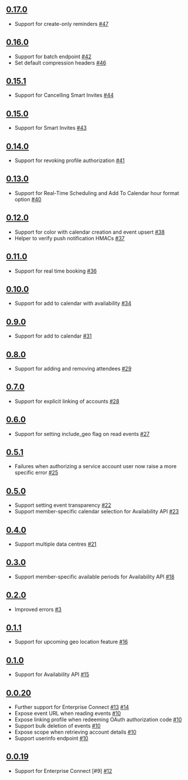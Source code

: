## [0.17.0]

 * Support for create-only reminders [#47]

## [0.16.0]

 * Support for batch endpoint [#42]
 * Set default compression headers [#46]

## [0.15.1]

 * Support for Cancelling Smart Invites [#44]

## [0.15.0]

 * Support for Smart Invites [#43]

## [0.14.0]

 * Support for revoking profile authorization [#41]

## [0.13.0]

 * Support for Real-Time Scheduling and Add To Calendar hour format option [#40]

## [0.12.0]

 * Support for color with calendar creation and event upsert [#38]
 * Helper to verify push notification HMACs [#37]

## [0.11.0]

 * Support for real time booking [#36]

## [0.10.0]

 * Support for add to calendar with availability [#34]

## [0.9.0]

 * Support for add to calendar [#31]

## [0.8.0]

 * Support for adding and removing attendees [#29]

## [0.7.0]

 * Support for explicit linking of accounts [#28]

## [0.6.0]

 * Support for setting include_geo flag on read events [#27]

## [0.5.1]

 * Failures when authorizing a service account user now raise a more specific
   error [#25]

## [0.5.0]

 * Support setting event transparency [#22]
 * Support member-specific calendar selection for Availability API [#23]

## [0.4.0]

 * Support multiple data centres [#21]

## [0.3.0]

 * Support member-specific available periods for Availability API [#18]

## [0.2.0]

 * Improved errors [#3]

## [0.1.1]

 * Support for upcoming geo location feature [#16]

## [0.1.0]

 * Support for Availability API [#15]

## [0.0.20]

 * Further support for Enterprise Connect [#13] [#14]
 * Expose event URL when reading events [#10]
 * Expose linking profile when redeeming OAuth authorization code [#10]
 * Support bulk deletion of events [#10]
 * Expose scope when retrieving account details [#10]
 * Support userinfo endpoint [#10]

## [0.0.19]

 * Support for Enterprise Connect [#9] [#12]


[0.0.19]: https://github.com/cronofy/cronofy-csharp/releases/tag/rel-0.0.19
[0.0.20]: https://github.com/cronofy/cronofy-csharp/releases/tag/rel-0.0.20
[0.1.0]: https://github.com/cronofy/cronofy-csharp/releases/tag/rel-0.1.0
[0.1.1]: https://github.com/cronofy/cronofy-csharp/releases/tag/rel-0.1.1
[0.2.0]: https://github.com/cronofy/cronofy-csharp/releases/tag/rel-0.2.0
[0.3.0]: https://github.com/cronofy/cronofy-csharp/releases/tag/rel-0.3.0
[0.4.0]: https://github.com/cronofy/cronofy-csharp/releases/tag/rel-0.4.0
[0.5.0]: https://github.com/cronofy/cronofy-csharp/releases/tag/rel-0.5.0
[0.5.1]: https://github.com/cronofy/cronofy-csharp/releases/tag/rel-0.5.1
[0.6.0]: https://github.com/cronofy/cronofy-csharp/releases/tag/rel-0.6.0
[0.7.0]: https://github.com/cronofy/cronofy-csharp/releases/tag/rel-0.7.0
[0.8.0]: https://github.com/cronofy/cronofy-csharp/releases/tag/rel-0.8.0
[0.9.0]: https://github.com/cronofy/cronofy-csharp/releases/tag/rel-0.9.0
[0.10.0]: https://github.com/cronofy/cronofy-csharp/releases/tag/rel-0.10.0
[0.11.0]: https://github.com/cronofy/cronofy-csharp/releases/tag/rel-0.11.0
[0.12.0]: https://github.com/cronofy/cronofy-csharp/releases/tag/rel-0.12.0
[0.13.0]: https://github.com/cronofy/cronofy-csharp/releases/tag/rel-0.13.0
[0.14.0]: https://github.com/cronofy/cronofy-csharp/releases/tag/rel-0.14.0
[0.15.0]: https://github.com/cronofy/cronofy-csharp/releases/tag/rel-0.15.0
[0.15.1]: https://github.com/cronofy/cronofy-csharp/releases/tag/rel-0.15.1
[0.16.0]: https://github.com/cronofy/cronofy-csharp/releases/tag/rel-0.16.0
[0.17.0]: https://github.com/cronofy/cronofy-csharp/releases/tag/rel-0.17.0

[#3]: https://github.com/cronofy/cronofy-csharp/pull/3
[#10]: https://github.com/cronofy/cronofy-csharp/pull/10
[#12]: https://github.com/cronofy/cronofy-csharp/pull/12
[#13]: https://github.com/cronofy/cronofy-csharp/pull/13
[#14]: https://github.com/cronofy/cronofy-csharp/pull/14
[#15]: https://github.com/cronofy/cronofy-csharp/pull/15
[#16]: https://github.com/cronofy/cronofy-csharp/pull/16
[#18]: https://github.com/cronofy/cronofy-csharp/pull/18
[#21]: https://github.com/cronofy/cronofy-csharp/pull/21
[#22]: https://github.com/cronofy/cronofy-csharp/pull/22
[#23]: https://github.com/cronofy/cronofy-csharp/pull/23
[#25]: https://github.com/cronofy/cronofy-csharp/pull/25
[#27]: https://github.com/cronofy/cronofy-csharp/pull/27
[#28]: https://github.com/cronofy/cronofy-csharp/pull/28
[#29]: https://github.com/cronofy/cronofy-csharp/pull/29
[#31]: https://github.com/cronofy/cronofy-csharp/pull/31
[#34]: https://github.com/cronofy/cronofy-csharp/pull/34
[#36]: https://github.com/cronofy/cronofy-csharp/pull/36
[#37]: https://github.com/cronofy/cronofy-csharp/pull/37
[#38]: https://github.com/cronofy/cronofy-csharp/pull/38
[#40]: https://github.com/cronofy/cronofy-csharp/pull/40
[#41]: https://github.com/cronofy/cronofy-csharp/pull/41
[#42]: https://github.com/cronofy/cronofy-csharp/pull/42
[#43]: https://github.com/cronofy/cronofy-csharp/pull/43
[#44]: https://github.com/cronofy/cronofy-csharp/pull/44
[#46]: https://github.com/cronofy/cronofy-csharp/pull/46
[#47]: https://github.com/cronofy/cronofy-csharp/pull/47
